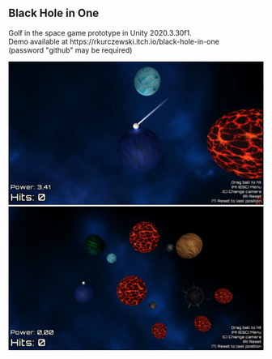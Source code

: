 <h2>Black Hole in One</h2>
<p>Golf in the space game prototype in Unity 2020.3.30f1.<br>
Demo available at https://rkurczewski.itch.io/black-hole-in-one<br>
(password "github" may be required)</p>

<img width="800" src="..Screens/1.png">
<img width="800" src="..Screens/2.png">
